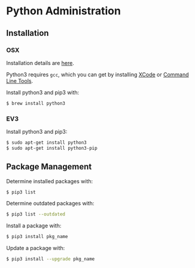 # Python Administration

## Installation

### OSX

Installation details are 
[here](http://docs.python-guide.org/en/latest/starting/install3/osx/).

Python3 requires `gcc`, which you can get by installing 
[XCode](http://developer.apple.com/xcode/) or 
[Command Line Tools](https://developer.apple.com/downloads/).

Install python3 and pip3 with:
```bash
$ brew install python3
```

### EV3

Install python3 and pip3:
```bash
$ sudo apt-get install python3
$ sudo apt-get install python3-pip
```


## Package Management

Determine installed packages with:
```bash
$ pip3 list 
```

Determine outdated packages with:
```bash
$ pip3 list --outdated
```

Install a package with:
```bash
$ pip3 install pkg_name
```

Update a package with:
```bash
$ pip3 install --upgrade pkg_name
```


